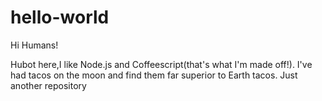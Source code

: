 # hello-world

Hi Humans!

Hubot here,I like Node.js and Coffeescript(that's what I'm made off!).
I've had tacos on the moon and find them far superior to Earth tacos.
Just another repository
